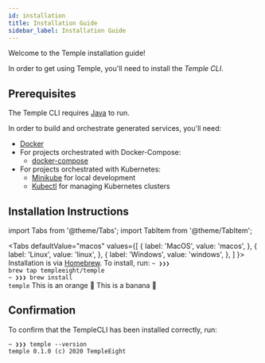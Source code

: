 ```yaml
---
id: installation
title: Installation Guide
sidebar_label: Installation Guide
---
```


Welcome to the Temple installation guide!

In order to get using Temple, you'll need to install the *Temple CLI*. 

## Prerequisites 

The Temple CLI requires [Java](https://java.com/en/download/help/download_options.xml) to run.

In order to build and orchestrate generated services, you'll need:

* [Docker](https://www.docker.com/)
* For projects orchestrated with Docker-Compose: 
    * [docker-compose](https://docs.docker.com/compose/)
* For projects orchestrated with Kubernetes:
    * [Minikube](https://minikube.sigs.k8s.io/docs/) for local development
    * [Kubectl](https://kubernetes.io/docs/tasks/tools/install-kubectl/#verifying-kubectl-configuration) for managing Kubernetes clusters


## Installation Instructions

import Tabs from '@theme/Tabs';
import TabItem from '@theme/TabItem';

<Tabs
  defaultValue="macos"
  values={[
    { label: 'MacOS', value: 'macos', },
    { label: 'Linux', value: 'linux', },
    { label: 'Windows', value: 'windows', },
  ]
}>
<TabItem value="macos">
Installation is via <a href="https://brew.sh/">Homebrew</a>.
To install, run:
<code>~ ❯❯❯ brew tap templeeight/temple</code><br/>
<code>~ ❯❯❯ brew install temple</code>
</TabItem>
<TabItem value="linux">This is an orange 🍊</TabItem>
<TabItem value="windows">This is a banana 🍌</TabItem>
</Tabs>

## Confirmation

To confirm that the TempleCLI has been installed correctly, run:

```
~ ❯❯❯ temple --version
temple 0.1.0 (c) 2020 TempleEight
```
